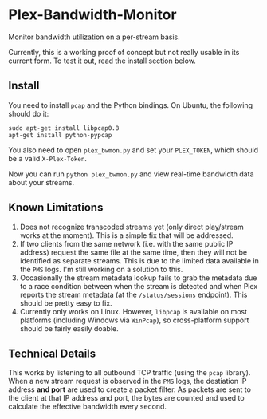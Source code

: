# Plex-Bandwidth-Monitor
Monitor bandwidth utilization on a per-stream basis.

Currently, this is a working proof of concept but not really
usable in its current form.  To test it out, read the install
section below.


## Install
You need to install ``pcap`` and the Python bindings.  On Ubuntu,
the following should do it:

```
sudo apt-get install libpcap0.8
apt-get install python-pypcap
```

You also need to open ``plex_bwmon.py`` and set your ``PLEX_TOKEN``,
which should be a valid ``X-Plex-Token``.

Now you can run ``python plex_bwmon.py`` and view real-time bandwidth
data about your streams.


## Known Limitations

  1. Does not recognize transcoded streams yet (only direct play/stream
     works at the moment).  This is a simple fix that will be addressed.
  2. If two clients from the same network (i.e. with the same public IP
     address) request the same file at the same time, then they will not
     be identified as separate streams.  This is due to the limited data
     available in the `PMS` logs.  I'm still working on a solution to
     this.
  3. Occasionally the stream metadata lookup fails to grab the metadata
     due to a race condition between when the stream is detected and when
     Plex reports the stream metadata (at the `/status/sessions` endpoint).
     This should be pretty easy to fix.
  4. Currently only works on Linux.  However, `libpcap` is available on
     most platforms (including Windows via `WinPcap`), so cross-platform
     support should be fairly easily doable.


## Technical Details

This works by listening to all outbound TCP traffic (using the `pcap`
library).  When a new stream request is observed in the `PMS` logs, the
destiation IP address **and port** are used to create a packet filter.
As packets are sent to the client at that IP address and port, the bytes
are counted and used to calculate the effective bandwidth every second.
